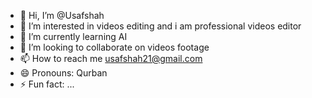 - 👋 Hi, I’m @Usafshah
- 👀 I’m interested in videos editing and i am professional videos editor 
- 🌱 I’m currently learning AI
- 💞️ I’m looking to collaborate on videos footage 
- 📫 How to reach me usafshah21@gmail.com
- 😄 Pronouns: Qurban 
- ⚡ Fun fact: ...

<!---
Usafshah21/Usafshah21 is a ✨ special ✨ repository because its `README.md` (this file) appears on your GitHub profile.
You can click the Preview link to take a look at your changes.
--->
